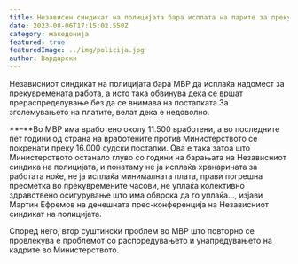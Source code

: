 ```yaml
---
title: Независен синдикат на полицијата бара исплата на парите за прекувремена работа
date: 2023-08-06T17:15:02.550Z
category: македонија
featured: true
featuredImage: ../img/policija.jpg
author: Вардарски
---
```

<!--StartFragment-->

Независниот синдикат на полицијата бара МВР да исплаќа надомест за прекувремената работа, а исто така обвинува дека се вршат прераспределување без да се внимава на постапката.За зголемувањето на платите, велат дека е недоволно. 

**–**Во МВР има вработено околу 11.500 вработени, а во последните пет години од страна на вработените против Министерството се покренати преку 16.000 судски постапки. Ова е така затоа што Министерството останало глуво со години на барањата на Независниот синдика на полицијата, и понатаму не ја исплаќа хранарината за работата ноќе, не ја исплаќа минималната плата, прави погрешна пресметка во прекувремените часови, не уплаќа колективно здравствено осигурување што има обврска да го уплаќа…, изјави Мартин Ефремов на денешната прес-конференција на Независниот синдикат на полицијата.

Според него, втор суштински проблем во МВР што повторно се провлекува е проблемот со распоредувањето и унапредувањето на кадрите во Министерството. 

<!--EndFragment-->